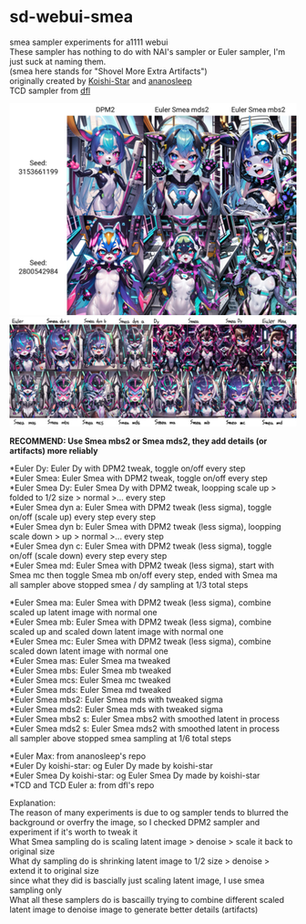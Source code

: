 # sd-webui-smea
smea sampler experiments for a1111 webui    
These sampler has nothing to do with NAI's sampler or Euler sampler, I'm just suck at naming them.      
(smea here stands for "Shovel More Extra Artifacts")      
originally created by [Koishi-Star](https://github.com/Koishi-Star/Euler-Smea-Dyn-Sampler) and [ananosleep](https://github.com/ananosleep/advanced_euler_sampler_extension)      
TCD sampler from [dfl](https://github.com/dfl/comfyui-tcd-scheduler)       
    
![sample2](https://github.com/AG-w/sd-webui-smea/blob/main/sample2.jpg?raw=true)    
![sample](https://github.com/AG-w/sd-webui-smea/blob/main/sample.jpg?raw=true)

**RECOMMEND: Use Smea mbs2 or Smea mds2, they add details (or artifacts) more reliably**    

*Euler Dy: Euler Dy with DPM2 tweak, toggle on/off every step    
*Euler Smea: Euler Smea with DPM2 tweak, toggle on/off every step    
*Euler Smea Dy: Euler Smea Dy with DPM2 tweak, loopping scale up > folded to 1/2 size > normal >... every step     
*Euler Smea dyn a: Euler Smea with DPM2 tweak (less sigma), toggle on/off (scale up) every step every step    
*Euler Smea dyn b: Euler Smea with DPM2 tweak (less sigma), loopping scale down > up > normal >... every step   
*Euler Smea dyn c: Euler Smea with DPM2 tweak (less sigma), toggle on/off (scale down) every step every step   
*Euler Smea md: Euler Smea with DPM2 tweak (less sigma), start with Smea mc then toggle Smea mb on/off every step, ended with Smea ma  
all sampler above stopped smea / dy sampling at 1/3 total steps      
     
*Euler Smea ma: Euler Smea with DPM2 tweak (less sigma), combine scaled up latent image with normal one    
*Euler Smea mb: Euler Smea with DPM2 tweak (less sigma), combine scaled up and scaled down latent image with normal one    
*Euler Smea mc: Euler Smea with DPM2 tweak (less sigma), combine scaled down latent image with normal one          
*Euler Smea mas: Euler Smea ma tweaked    
*Euler Smea mbs: Euler Smea mb tweaked    
*Euler Smea mcs: Euler Smea mc tweaked    
*Euler Smea mds: Euler Smea md tweaked      
*Euler Smea mbs2: Euler Smea mds with tweaked sigma          
*Euler Smea mds2: Euler Smea mds with tweaked sigma     
*Euler Smea mbs2 s: Euler Smea mbs2 with smoothed latent in process        
*Euler Smea mds2 s: Euler Smea mds2 with smoothed latent in process     
all sampler above stopped smea sampling at 1/6 total steps    
    
*Euler Max: from ananosleep's repo     
*Euler Dy koishi-star: og Euler Dy made by koishi-star        
*Euler Smea Dy koishi-star: og Euler Smea Dy made by koishi-star     
*TCD and TCD Euler a: from dfl's repo        
       
Explanation:   
The reason of many experiments is due to og sampler tends to blurred the background or overfry the image, so I checked DPM2 sampler and experiment if it's worth to tweak it    
What Smea sampling do is scaling latent image > denoise > scale it back to original size    
What dy sampling do is shrinking latent image to 1/2 size > denoise > extend it to original size    
since what they did is bascially just scaling latent image, I use smea sampling only    
What all these samplers do is bascailly trying to combine different scaled latent image to denoise image to generate better details (artifacts)
